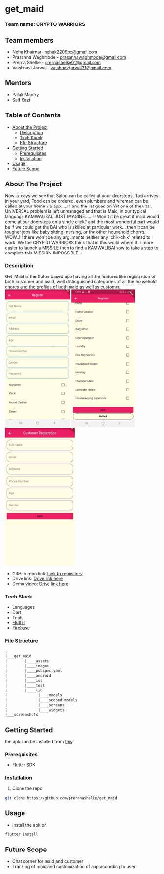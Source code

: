 # get_maid
### Team name: CRYPTO WARRIORS

## Team members
* Neha Khairnar- nehak2209pc@gmail.com
* Prasanna Waghmode - prasannawaghmode@gmail.com
* Prerna Shelke - prernashelke01@gmail.com
* Vaishnavi Jarwal - vaishnavijarwal31@gmail.com

## Mentors
* Palak Mantry
* Saif Kazi

## Table of Contents

* [About the Project](#about-the-project)
  * [Description](#Description)
  * [Tech Stack](#tech-stack)
  * [File Structure](#file-structure)
* [Getting Started](#getting-started)
  * [Prerequisites](#prerequisites)
  * [Installation](#installation)
* [Usage](#usage)
* [Future Scope](#future-scope)


## About The Project
Now-a-days we see that Salon can be called at your doorsteps, Taxi arrives in your yard, Food can be ordered, even plumbers and wireman can be called at your home via app.....!!! and the list goes on
Yet one of the vital, UNIVERSAL problem is left unmanaged and that is Maid, in our typical language KAMWALIBAI.
JUST IMAGINE......!!!
Won't it be great if maid would come at our doorsteps on a single click? and the most wonderful part would be if we could get the BAI who is skilled at particular work...
then it can be tougher jobs like baby sitting, nursing, or the other household chores.
WOW..!!! there won't be any arguments neither any 'chik-chik' related to work.
We the CRYPTO WARRIORS think that in this world where it is more easier to launch a MISSILE then to find a KAMWALIBAI vow to take a step to complete this
MISSION IMPOSSIBLE...

### Description  
Get_Maid is the flutter based app having  all the features like registration of both customer and maid, well distinguished categories of all the household chores and the profiles of both maid as well as customer.
<img src="https://github.com/preranashelke/get_maid/blob/master/180c13e8-d97c-4278-82e7-6b6ad2cac497.jpg" height = 450/> 
<img src="https://github.com/preranashelke/get_maid/blob/master/dd84756d-ad45-456d-bfed-70ea05087dff.jpg" height = 450/>
<img src="https://github.com/preranashelke/get_maid/blob/master/f1bc0abf-bef4-49d3-b5cb-5e0da62f6e0a.jpg" height = 450/>

* GitHub repo link: [Link to repository](https://github.com/preranashelke/get_maid)
* Drive link: [Drive link here](https://drive.google.com/file/d/1G6_kM6G92sUs4UPhozEpbKNYWcm1dFXQ/view?usp=sharing)
* Demo video: [Drive link here](https://drive.google.com/file/d/1GAwWDkzzA2KMJeEMtsRtmcMgrg71QY3w/view?usp=sharing)

### Tech Stack
* Languages
 * Dart
* Tools
 * [Flutter](https://flutter.dev/)
 * [Firebase](https://firebase.google.com/)

### File Structure
```
.
|___get_maid
|        |____assets
|        |____images
|        |____pubspec.yaml
|        |____android
|        |____ios
|        |____test
|        |____lib
|              |____models
|              |____scoped models
|              |____screens
|              |____widgets
|___screenshots
```
## Getting Started
the apk can be installed from 
[this](https://drive.google.com/file/d/1FXxPFlVmOWRhs8bqyb6K1OtxKm689zNZ/view?usp=sharing)

### Prerequisites
* Flutter SDK
### Installation
1. Clone the repo
```sh
git clone https://github.com/preranashelke/get_maid
```
## Usage
* install the apk
or
```
flutter install
```
## Future Scope
* Chat corner for maid and customer
* Tracking of maid and customization of app according to user
